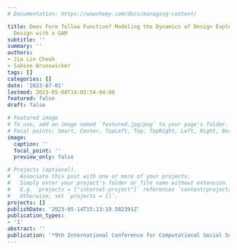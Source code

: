 ```yaml
---
# Documentation: https://wowchemy.com/docs/managing-content/

title: Does Form follow Function? Modeling the Dynamics of Design Exploration in Web
  Design with a GAM
subtitle: ''
summary: ''
authors:
- Jia Lin Cheoh
- Sabine Brunswicker
tags: []
categories: []
date: '2023-07-01'
lastmod: 2023-05-08T14:03:54-04:00
featured: false
draft: false

# Featured image
# To use, add an image named `featured.jpg/png` to your page's folder.
# Focal points: Smart, Center, TopLeft, Top, TopRight, Left, Right, BottomLeft, Bottom, BottomRight.
image:
  caption: ''
  focal_point: ''
  preview_only: false

# Projects (optional).
#   Associate this post with one or more of your projects.
#   Simply enter your project's folder or file name without extension.
#   E.g. `projects = ["internal-project"]` references `content/project/deep-learning/index.md`.
#   Otherwise, set `projects = []`.
projects: []
publishDate: '2023-05-14T15:13:19.582391Z'
publication_types:
- '1'
abstract: ''
publication: '*9th International Conference for Computational Social Science*'
---
```

